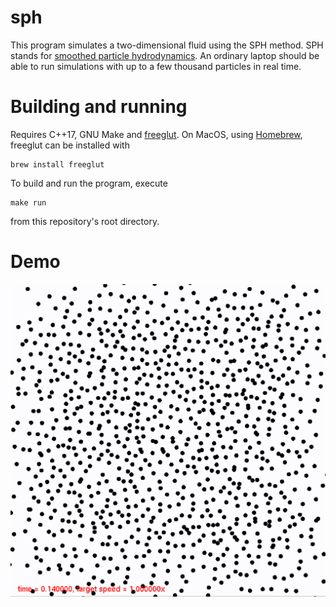 # sph
This program simulates a two-dimensional fluid using the SPH method.
SPH stands for <a href="https://en.wikipedia.org/wiki/Smoothed-particle_hydrodynamics">smoothed particle hydrodynamics</a>.
An ordinary laptop should be able to run simulations with up to a few thousand particles in real time.

# Building and running

Requires C++17, GNU Make and <a href="http://freeglut.sourceforge.net">freeglut</a>.
On MacOS, using <a href="https://brew.sh">Homebrew</a>, freeglut can be installed with
```
brew install freeglut
```
To build and run the program, execute
```
make run
```
from this repository's root directory.

# Demo
<img src="toystar.gif" width="600">
